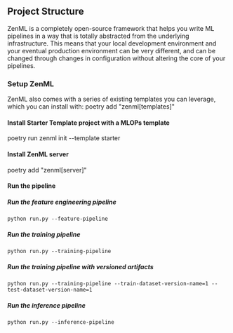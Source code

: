 ## Project Structure 
ZenML is a completely open-source framework that helps you write ML
pipelines in a way that is totally abstracted from the underlying infrastructure. This means that your local development environment and your eventual production environment can be very different, and can be
changed through changes in configuration without altering the core of
your pipelines. 


### Setup ZenML
ZenML also comes with a series of existing templates you can leverage,
which you can install with:
poetry add "zenml[templates]"

#### Install Starter Template project with a MLOPs template
poetry run zenml init --template starter

#### Install ZenML server
poetry add "zenml[server]" 


#### Run the pipeline
##### Run the feature engineering pipeline
    python run.py --feature-pipeline
  
  
##### Run the training pipeline
    python run.py --training-pipeline


##### Run the training pipeline with versioned artifacts
    python run.py --training-pipeline --train-dataset-version-name=1 --test-dataset-version-name=1

##### Run the inference pipeline
    python run.py --inference-pipeline 

